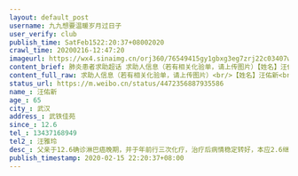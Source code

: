 ```yaml
---
layout: default_post
username: 九九想要温暖岁月过日子
user_verify: club
publish_time: SatFeb1522:20:37+08002020
crawl_time: 20200216-12:47:20
imageurl: https://wx4.sinaimg.cn/orj360/76549415gy1gbxg3eg7zrj22c03407wj.jpg,https://wx2.sinaimg.cn/orj360/76549415gy1gbxg3gxhrjj22c03404qs.jpg,https://wx1.sinaimg.cn/orj360/76549415gy1gbxg3jlusqj22c03401kz.jpg
content_brief: 肺炎患者求助超话 求助人信息（若有相关化验单，请上传图片）【姓名】汪佑新【年龄】65【所在城市】武汉【所在小区、社区】武铁佳苑【患病时间】12.6【联系方式】13437168949【其他紧急联系人】汪雅玲【病情描述】 父亲于12.6确诊淋巴癌晚期，并于年前行三次化疗，治疗后病情稳定转好，本 ...全文
content_full_raw: 求助人信息（若有相关化验单，请上传图片）<br/>【姓名】汪佑新<br/>【年龄】65<br/>【所在城市】武汉<br/>【所在小区、社区】武铁佳苑<br/>【患病时间】12.6<br/>【联系方式】13437168949<br/>【其他紧急联系人】汪雅玲<br/>【病情描述】父亲于12.6确诊淋巴癌晚期，并于年前行三次化疗，治疗后病情稳定转好，本应2.6继续反院第四次化疗，但因目前防疫形式严峻，医院一直未能让患者及时反院治疗。医生说该病对化疗周期性要求高，如不能按时化疗，蒋对病情的预后有影响，相信武汉还有很多像我父亲一样的肿瘤患者继续进一步治疗，他们的命同样是命！！恳请相关部门能引起重视，妥善解决，让我父亲能尽早入院接受治疗！！！！
status_url: https://m.weibo.cn/status/4472356887935586
name_: 汪佑新
age_: 65
city_: 武汉
address_: 武铁佳苑
since_: 12.6
tel_: 13437168949
tel2_: 汪雅玲
desc_: 父亲于12.6确诊淋巴癌晚期，并于年前行三次化疗，治疗后病情稳定转好，本应2.6继续反院第四次化疗，但因目前防疫形式严峻，医院一直未能让患者及时反院治疗。医生说该病对化疗周期性要求高，如不能按时化疗，蒋对病情的预后有影响，相信武汉还有很多像我父亲一样的肿瘤患者继续进一步治疗，他们的命同样是命！！恳请相关部门能引起重视，妥善解决，让我父亲能尽早入院接受治疗！！！！
publish_timestamp: 2020-02-15 22:20:37+08:00
---
```

